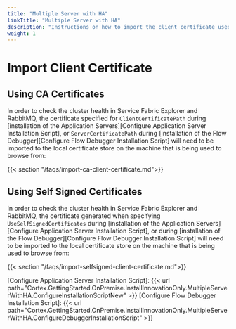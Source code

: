 ```yaml
---
title: "Multiple Server with HA"
linkTitle: "Multiple Server with HA"
description: "Instructions on how to import the client certificate used to check your multiple server cluster health."
weight: 1
---
```


# Import Client Certificate

## Using CA Certificates

In order to check the cluster health in Service Fabric Explorer and RabbitMQ, the certificate specified for `ClientCertificatePath` during [installation of the Application Servers][Configure Application Server Installation Script], or `ServerCertificatePath` during [installation of the Flow Debugger][Configure Flow Debugger Installation Script] will need to be imported to the local certificate store on the machine that is being used to browse from:

{{< section "/faqs/import-ca-client-certificate.md">}}

## Using Self Signed Certificates

In order to check the cluster health in Service Fabric Explorer and RabbitMQ, the certificate generated when specifying `UseSelfSignedCertificates` during [installation of the Application Servers][Configure Application Server Installation Script], or during [installation of the Flow Debugger][Configure Flow Debugger Installation Script] will need to be imported to the local certificate store on the machine that is being used to browse from:

{{< section "/faqs/import-selfsigned-client-certificate.md">}}

[Configure Application Server Installation Script]:  {{< url path="Cortex.GettingStarted.OnPremise.InstallInnovationOnly.MultipleServerWithHA.ConfigureInstallationScriptNew" >}}
[Configure Flow Debugger Installation Script]:  {{< url path="Cortex.GettingStarted.OnPremise.InstallInnovationOnly.MultipleServerWithHA.ConfigureDebuggerInstallationScript" >}}
